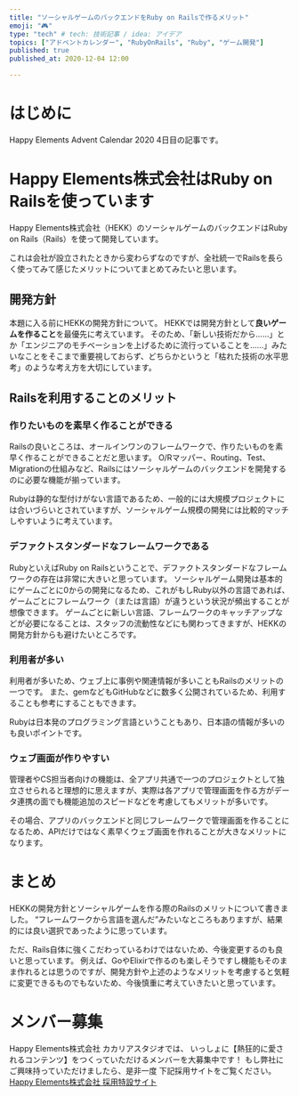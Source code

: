 ```yaml
---
title: "ソーシャルゲームのバックエンドをRuby on Railsで作るメリット"
emoji: "🎮"
type: "tech" # tech: 技術記事 / idea: アイデア
topics: ["アドベントカレンダー", "RubyOnRails", "Ruby", "ゲーム開発"]
published: true
published_at: 2020-12-04 12:00

---
```

# はじめに

Happy Elements Advent Calendar 2020 4日目の記事です。

# Happy Elements株式会社はRuby on Railsを使っています

Happy Elements株式会社（HEKK）のソーシャルゲームのバックエンドはRuby on Rails（Rails）を使って開発しています。

これは会社が設立されたときから変わらずなのですが、全社統一でRailsを長らく使ってみて感じたメリットについてまとめてみたいと思います。

## 開発方針

本題に入る前にHEKKの開発方針について。
HEKKでは開発方針として**良いゲームを作ること**を最優先に考えています。
そのため、「新しい技術だから……」とか「エンジニアのモチベーションを上げるために流行っていることを……」みたいなことをそこまで重要視しておらず、どちらかというと「枯れた技術の水平思考」のような考え方を大切にしています。

## Railsを利用することのメリット

### 作りたいものを素早く作ることができる

Railsの良いところは、オールインワンのフレームワークで、作りたいものを素早く作ることができることだと思います。
O/Rマッパー、Routing、Test、Migrationの仕組みなど、Railsにはソーシャルゲームのバックエンドを開発するのに必要な機能が揃っています。

Rubyは静的な型付けがない言語であるため、一般的には大規模プロジェクトには合いづらいとされていますが、ソーシャルゲーム規模の開発には比較的マッチしやすいように考えています。

### デファクトスタンダードなフレームワークである

RubyといえばRuby on Railsということで、デファクトスタンダードなフレームワークの存在は非常に大きいと思っています。
ソーシャルゲーム開発は基本的にゲームごとに0からの開発になるため、これがもしRuby以外の言語であれば、ゲームごとにフレームワーク（または言語）が違うという状況が頻出することが想像できます。
ゲームごとに新しい言語、フレームワークのキャッチアップなどが必要になることは、スタッフの流動性などにも関わってきますが、HEKKの開発方針からも避けたいところです。

### 利用者が多い

利用者が多いため、ウェブ上に事例や関連情報が多いこともRailsのメリットの一つです。
また、gemなどもGitHubなどに数多く公開されているため、利用することも参考にすることもできます。

Rubyは日本発のプログラミング言語ということもあり、日本語の情報が多いのも良いポイントです。

###  ウェブ画面が作りやすい

管理者やCS担当者向けの機能は、全アプリ共通で一つのプロジェクトとして独立させられると理想的に思えますが、実際は各アプリで管理画面を作る方がデータ連携の面でも機能追加のスピードなどを考慮してもメリットが多いです。

その場合、アプリのバックエンドと同じフレームワークで管理画面を作ることになるため、APIだけではなく素早くウェブ画面を作れることが大きなメリットになります。

# まとめ

HEKKの開発方針とソーシャルゲームを作る際のRailsのメリットについて書きました。
“フレームワークから言語を選んだ”みたいなところもありますが、結果的には良い選択であったように思っています。

ただ、Rails自体に強くこだわっているわけではないため、今後変更するのも良いと思っています。
例えば、GoやElixirで作るのも楽しそうですし機能もそのまま作れるとは思うのですが、開発方針や上述のようなメリットを考慮すると気軽に変更できるものでもないため、今後慎重に考えていきたいと思っています。

# メンバー募集
Happy Elements株式会社 カカリアスタジオでは、
いっしょに【熱狂的に愛されるコンテンツ】をつくっていただけるメンバーを大募集中です！
もし弊社にご興味持っていただけましたら、是非一度
下記採用サイトをご覧ください。
[Happy Elements株式会社 採用特設サイト](https://recruit.happyelements.co.jp/)
